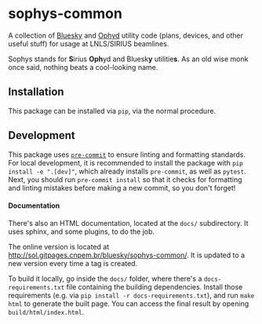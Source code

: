 # sophys-common

A collection of [Bluesky](https://blueskyproject.io) and [Ophyd](https://blueskyproject.io/ophyd) utility code (plans, devices, and other useful stuff) for usage at LNLS/SIRIUS beamlines.

Sophys stands for **S**irius **Oph**yd and Bluesk**y** utilitie**s**. As an old wise monk once said, nothing beats a cool-looking name.

## Installation

This package can be installed via `pip`, via the normal procedure.

## Development

This package uses [`pre-commit`](https://pre-commit.com/) to ensure linting and formatting standards. For local development, it is recommended to install the package with `pip install -e ".[dev]"`, which already installs `pre-commit`, as well as `pytest`. Next, you should run `pre-commit install` so that it checks for formatting and linting mistakes before making a new commit, so you don't forget!

#### Documentation

There's also an HTML documentation, located at the `docs/` subdirectory. It uses sphinx, and some plugins, to do the job.

The online version is located at http://sol.gitpages.cnpem.br/bluesky/sophys-common/. It is updated to a new version every time a tag is created.

To build it locally, go inside the `docs/` folder, where there's a `docs-requirements.txt` file containing the building dependencies. Install those requirements (e.g. via `pip install -r docs-requirements.txt`), and run `make html` to generate the built page. You can access the final result by opening `build/html/index.html`.
